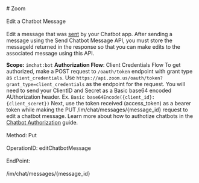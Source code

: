 <br>#     Zoom</br>
<br>Edit a Chatbot Message</br>
<br>Edit a message that was [sent](https://marketplace.zoom.us/docs/api-reference/zoom-api/im-chat/sendchatbot) by your Chatbot app. After sending a message using the Send Chatbot Message API, you must store the messageId returned in the response so that you can make edits to the associated message using this API.

**Scope:** `imchat:bot`
**Authorization Flow**: Client Credentials Flow
To get authorized, make a POST request to `/oauth/token` endpoint with grant type as `client_credentials`. Use `https://api.zoom.us/oauth/token?grant_type=client_credentials` as the endpoint for the request. 
You will need to send your ClientID and Secret as a Basic base64 encoded AUthorization header. Ex. `Basic base64Encode({client_id}:{client_sceret})` Next, use the token received (access_token) as a bearer token while making the PUT /im/chat/messages/{message_id} request to edit a chatbot message.
Learn more about how to authotize chatbots in the [Chatbot Authorization](https://marketplace.zoom.us/docs/guides/chatbots/authorization) guide.</br>
<br>Method: Put</br>
<br>OperationID: editChatbotMessage</br>
<br>EndPoint:</br>
<br>/im/chat/messages/{message_id}</br>
